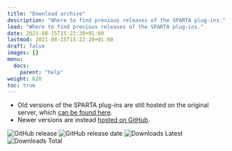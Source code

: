 ```yaml
---
title: "Download archive"
description: "Where to find previous releases of the SPARTA plug-ins."
lead: "Where to find previous releases of the SPARTA plug-ins."
date: 2021-08-15T15:22:20+01:00
lastmod: 2021-08-15T15:22:20+01:00
draft: false
images: []
menu: 
  docs:
    parent: "help"
weight: 620
toc: true
---
```


* Old versions of the SPARTA plug-ins are still hosted on the original server, which [can be found here](http://research.spa.aalto.fi/projects/sparta_vsts/download/).
* Newer versions are instead [hosted on GitHub](https://github.com/leomccormack/SPARTA/releases). 

![GitHub release](https://img.shields.io/github/v/release/leomccormack/SPARTA)
![GitHub release date](https://img.shields.io/github/release-date/leomccormack/SPARTA) 
![Downloads Latest](https://img.shields.io/github/downloads/leomccormack/SPARTA/latest/total) ![Downloads Total](https://img.shields.io/github/downloads/leomccormack/SPARTA/total)